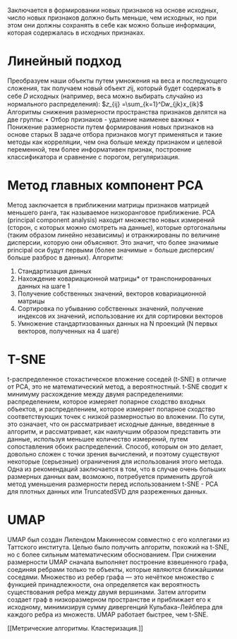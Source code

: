 

Заключается в формировании новых признаков на основе исходных, число новых признаков
должно быть меньше, чем исходных, но при этом они должны сохранять в себе как можно больше информации, которая содержалась в исходных признаках.
# Линейный подход

Преобразуем наши объекты путем умножения на веса и последующего сложения, так получаем новый объект 𝑧ij, который будет содержать в себе 𝐷 исходных (например, веса можно выбирать случайно из нормального распределения):
$𝑧_{ij} =\sum_{k=1}^D𝑤_{jk}𝑥_{ik}$
Алгоритмы снижения размерности пространства признаков делятся на две группы:
• Отбор признаков - удаление наименее важных
• Понижение размерности путем формирования новых признаков на основе старых
В задаче отбора признаков могут применяться и такие методы как корреляции, чем она больше между признаком и целевой переменной, тем более информативен признак, построение классификатора и сравнение с порогом, регуляризация.

# Метод главных компонент PCA

Метод заключается в приближении матрицы признаков матрицей меньшего ранга, так
называемое низкоранговое приближение.
PCA (principal component analysis) находит множество новых измерений (сторон, с которых можно смотреть на данные), которые ортогональны (таким образом линейно независимы) и отранжированы по величине дисперсии, которую они объясняют.
Это значит, что более значимые principal оси будут первыми (более значимые = больше дисперсия/больше разброс в данных).
Алгоритм:
1) Стандартизация данных
2) Нахождение ковариационной матрицы* от транспонированных данных на шаге 1
3) Получение собственных значений, векторов ковариационной матрицы
4) Сортировка по убыванию собственных значений, получение индексов их значений, использование их для сортировки векторов
5) Умножение стандартизованных данных на N проекций (N первых векторов,
полученных на 4 шаге)


# T-SNE

t-распределенное стохастическое вложение соседей (t-SNE) в отличие от PCA, это не математический метод, а вероятностный. t-SNE сводит к минимуму расхождение между двумя распределениями: распределением, которое измеряет попарное сходство входных
объектов, и распределением, которое измеряет попарное сходство соответствующих точек с низкой размерностью во вложении.
По сути, это означает, что он рассматривает исходные данные, введенные в алгоритм, и рассматривает, как наилучшим образом представить эти данные, используя меньшее количество измерений, путем сопоставления обоих распределений. Способ, которым он
это делает, довольно сложен с точки зрения вычислений, и поэтому существуют некоторые (серьезные) ограничения для использования этого метода.
Одна из рекомендаций заключается в том, что в случае очень больших размерных данных вам, возможно, потребуется применить другой метод уменьшения размерности перед использованием t-SNE - PCA для плотных данных или TruncatedSVD для разреженных
данных.


# UMAP

UMAP был создан Лилендом Макиннесом совместно с его коллегами из Таттского института. Целью было получить алгоритм, похожий на t-SNE, но с более сильным математическим обоснованием.
При снижении размерности UMAP сначала выполняет построение взвешенного графа, соединяя ребрами только те объекты, которые являются ближайшими соседями. Множество из ребер графа — это нечёткое множество с функцией принадлежности, она определяется
как вероятность существования ребра между двумя вершинами. Затем алгоритм создает граф в низкоразмерном пространстве и приближает его к исходному, минимизируя сумму дивергенций Кульбака-Лейблера для каждого ребра из множеств. UMAP работает быстрее, чем t-SNE.

[[Метрические алгоритмы. Кластеризация.]]